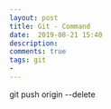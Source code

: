 ```yaml
---
layout: post
title: Git - Command
date:  2019-08-21 15:40
description: 
comments: true
tags: git
- 
---
```


git push origin --delete <branch name>
